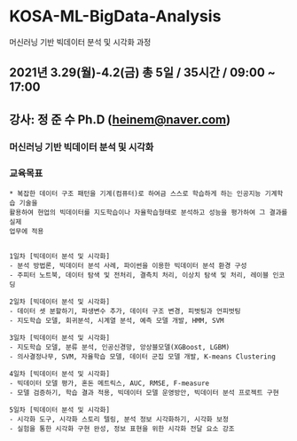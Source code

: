 # KOSA-ML-BigData-Analysis
머신러닝 기반 빅데이터 분석 및 시각화 과정

## 2021년 3.29(월)-4.2(금) 총 5일 / 35시간 / 09:00 ~ 17:00

## 강사:  정 준 수 Ph.D (heinem@naver.com)


### 머신러닝 기반 빅데이터 분석 및 시각화

### 교육목표

	* 복잡한 데이터 구조 패턴을 기계(컴퓨터)로 하여금 스스로 학습하게 하는 인공지능 기계학습 기술을 
	활용하여 현업의 빅데이터를 지도학습이나 자율학습형태로 분석하고 성능을 평가하여 그 결과를 실제
	업무에 적용


	1일차 [빅데이터 분석 및 시각화]
	- 분석 방법론, 빅데이터 분석 사례, 파이썬을 이용한 빅데이터 분석 환경 구성
	- 주피터 노트북, 데이터 탐색 및 전처리, 결측치 처리, 이상치 탐색 및 처리, 레이블 인코딩

	2일차 [빅데이터 분석 및 시각화]
	- 데이터 셋 분할하기, 파생변수 추가, 데이터 구조 변경, 피벗팅과 언피벗팅
	- 지도학습 모델, 회귀분석, 시계열 분석, 예측 모델 개발, HMM, SVM

	3일차 [빅데이터 분석 및 시각화]
	- 지도학습 모델, 분류 분석, 인공신경망, 앙상블모델(XGBoost, LGBM)
	- 의사결정나무, SVM, 자율학습 모델, 데이터 군집 모델 개발, K-means Clustering

	4일차 [빅데이터 분석 및 시각화]
	- 빅데이터 모델 평가, 혼돈 메트릭스, AUC, RMSE, F-measure
	- 모델 검증하기, 학습 결과 적용, 빅데이터 모델 운영방안, 빅데이터 분석 프로젝트 구현

	5일차 [빅데이터 분석 및 시각화]
	- 시각화 도구, 시각화 스토리 텔링, 분석 정보 시각화하기, 시각화 보정
	- 실험을 통한 시각화 구현 완성, 정보 표현을 위한 시각화 전달 요소 강조
